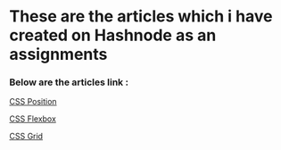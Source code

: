 # These are the articles which i have created on **Hashnode** as an assignments

### Below are the articles link :

[CSS Position](https://ravi332.hashnode.dev/css-position)

[CSS Flexbox](https://ravi332.hashnode.dev/css-flexbox)

[CSS Grid](https://ravi332.hashnode.dev/css-grid-1)

